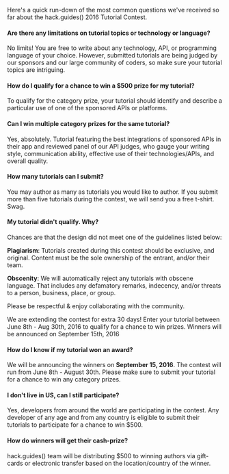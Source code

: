 Here's a quick run-down of the most common questions we've received so far about the hack.guides() 2016 Tutorial Contest. 

#### Are there any limitations on tutorial topics or technology or language?
No limits! You are free to write about any technology, API, or programming language of your choice. However, submitted tutorials are being judged by our sponsors and our large community of coders, so make sure your tutorial topics are intriguing.

#### How do I qualify for a chance to win a $500 prize for my tutorial?
To qualify for the category prize, your tutorial should identify and describe a particular use of one of the sponsored APIs or platforms.

#### Can I win multiple category prizes for the same tutorial?
Yes, absolutely. Tutorial featuring the best integrations of sponsored APIs in their app and reviewed panel of our API judges, who gauge your writing style, communication ability, effective use of their technologies/APIs, and overall quality.

#### How many tutorials can I submit?
You may author as many as tutorials you would like to author. If you submit more than five tutorials during the contest, we will send you a free t-shirt. Swag.

#### My tutorial didn't qualify. Why?

Chances are that the design did not meet one of the guidelines listed below:

**Plagiarism**: Tutorials created during this contest should be exclusive, and original. Content must be the sole ownership of the entrant, and/or their team.

**Obscenity**: We will automatically reject any tutorials with obscene language. That includes any defamatory remarks, indecency, and/or threats to a person, business, place, or group.

Please be respectful & enjoy collaborating with the community.

We are extending the contest for extra 30 days! Enter your tutorial between June 8th - Aug 30th, 2016 to qualify for a chance to win prizes.  Winners will be announced on September 15th, 2016

#### How do I know if my tutorial won an award?
We will be announcing the winners on **September 15, 2016**. The contest will run from June 8th - August 30th. Please make sure to submit your tutorial for a chance to win any category prizes.

#### I don't live in US, can I still participate?
Yes, developers from around the world are participating in the contest. Any developer of any age and from any country is eligible to submit their tutorials to participate for a chance to win $500.

#### How do winners will get their cash-prize?
hack.guides() team will be distributing $500 to winning authors via gift-cards or electronic transfer based on the location/country of the winner.
